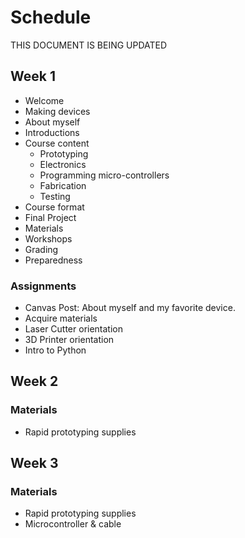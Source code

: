 # Schedule
THIS DOCUMENT IS BEING UPDATED
## Week 1
  - Welcome
  - Making devices
  - About myself
  - Introductions
  - Course content
    - Prototyping
    - Electronics
    - Programming micro-controllers
    - Fabrication
    - Testing
 - Course format
 - Final Project
 - Materials
 - Workshops
 - Grading
 - Preparedness
### Assignments
 - Canvas Post: About myself and my favorite device.
 - Acquire materials
 - Laser Cutter orientation
 - 3D Printer orientation
 - Intro to Python
## Week 2
### Materials
- Rapid prototyping supplies
## Week 3
### Materials
- Rapid prototyping supplies
- Microcontroller & cable
